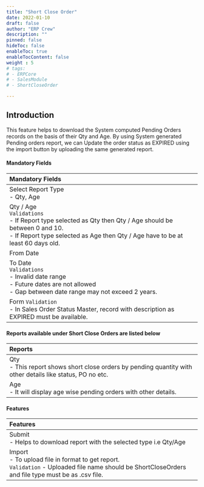 ```yaml
---
title: "Short Close Order"
date: 2022-01-10
draft: false
author: "ERP Crew"
description: ""
pinned: false
hideToc: false
enableToc: true
enableTocContent: false
weight : 5
# tags: 
# - ERPCore 
# - SalesModule
# - ShortCloseOrder

---
```


## Introduction

This feature helps to download the System computed Pending Orders records on the basis of their Qty and Age. By using System generated Pending orders report, we can Update the order status as EXPIRED using the import button by uploading the same generated report.
<!-- This feature helps download the System computed Pending Orders records basis on their Qty and Age. By using System generated Pending orders report, We can Update the order status as EXPIRED using import button by uploading the same generated report. -->
#### Mandatory Fields

|Mandatory Fields|   
  |:------                  
  | Select Report Type <br> - Qty, Age
  | Qty / Age <br> `Validations` <br> - If Report type selected as Qty then Qty / Age should be between 0 and 10. <br> - If Report type selected as Age then Qty / Age have to be at least 60 days old.
  | From Date
  | To Date <br> `Validations` <br> - Invalid date range <br> - Future dates are not allowed <br> - Gap between date range may not exceed 2 years.
  | Form `Validation` <br> - In Sales Order Status Master, record with description as EXPIRED must be available.
#### Reports available under Short Close Orders are listed below

|Reports|   
  |:------                  
  | Qty <br> - This report shows short close orders by pending quantity with other details like status, PO no etc.
  | Age <br> - It will display age wise pending orders with other details.

#### Features

|Features|  
  |:------|
  | Submit <br> - Helps to download report with the selected type i.e Qty/Age
  | Import <br> - To upload file in format to get report. <br> `Validation` - Uploaded file name should be ShortCloseOrders and file type must be as .csv file.
  




